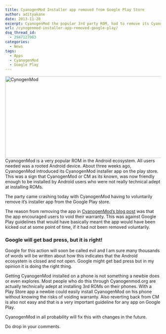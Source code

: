 ```yaml
---
title: CyanogenMod Installer app removed from Google Play Store
author: adityakane
date: 2013-11-28
excerpt: CyanogenMod the popular 3rd party ROM, had to remove its CyanogenMod Installer app removed from Google Play store for violating developer guidelines.
url: /cynogenmod-installer-app-removed-google-play/
dsq_thread_id:
  - 2947127963
categories:
  - News
tags:
  - Apps
  - CyanogenMod
  - Google Play
---
```

[<img class="aligncenter size-medium wp-image-78790" alt="CynogenMod" src="http://cdn.devilsworkshop.org/files/2013/11/CynogenMod-600x265.png" width="600" height="265" />][1]CyanogenMod is a very popular ROM in the Android ecosystem. All users needed was a rooted Android device. About three weeks ago, CyanogenMod introduced its CyanogenMod installer app on the play store. This was a sign that CyanogenMod or CM as its known, was now friendly enough to be installed by Android users who were not really technical adept at installing ROMs.

The party came crashing today with CyanogenMod having to voluntarily remove it&#8217;s installer app from the Google Play store.

The reason from removing the app in <a href="http://www.cyanogenmod.org/blog/cyanogenmod-installer-application-removed-from-play-store" onclick="_gaq.push(['_trackEvent', 'outbound-article', 'http://www.cyanogenmod.org/blog/cyanogenmod-installer-application-removed-from-play-store', 'CyanogenMod&#8217;s blog post']);" >CyanogenMod&#8217;s blog post</a> was that the app encouraged users to void their warranty. This was against Google Play guidelines that would have basically meant the app would have been kicked out at some point of time, if it had not been removed voluntarily.

### Google will get bad press, but it is right!

Google for this action will soon be called evil and I am sure many thousands of words will be written about how this indicates that the Android ecosystem is closed and not open. Google might get bad press but in my opinion it is doing the right thing.

Getting CyanogenMod installed on a phone is not something a newbie does or even explores. Most people who do this through Cyanogenmod.org are actually technically adept at installing 3rd ROMs on their phones. With a Play Store app a newbie could easily install CyanogenMod on his phone without knowing the risks of voiding warranty. Also reverting back from CM is also not easy and that is a very important guideline for any app on Google Play.

CyanogenMod in all probability will fix this with changes in the future.

Do drop in your comments.

 [1]: http://cdn.devilsworkshop.org/files/2013/11/CynogenMod.png
